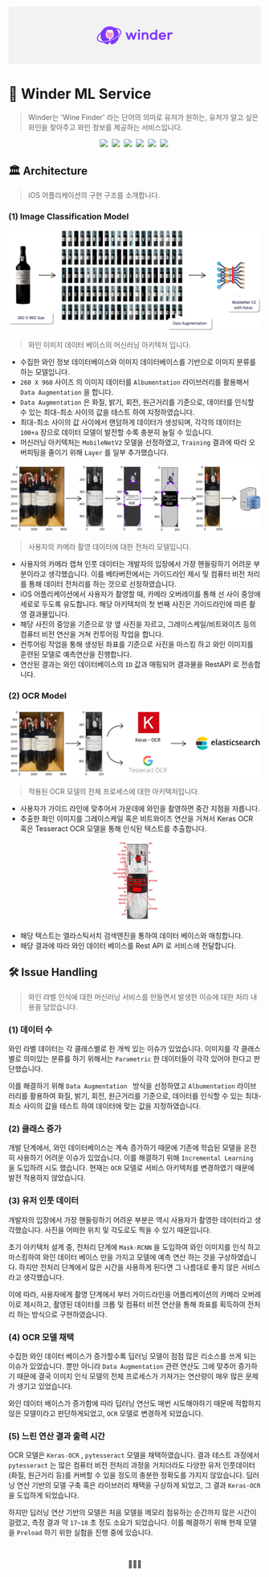 <p align='center'><img src="https://github.com/LAP-WINDER/LAP-WINDER-ML/blob/main/Resources/winder_logo.png" style="zoom:50%;" /></p>

# 🍷 Winder ML Service

> Winder는 'Wine Finder' 라는 단어의 의미로 유저가 원하는, 유저가 알고 싶은 와인을 찾아주고 와인 정보를 제공하는 서비스입니다.

<p align="center">
  <img src="https://img.shields.io/badge/-42Seoul-000000?logo=42&logoColor=white&style=flat&logoWidth=20"/></a>&nbsp
<img src="https://img.shields.io/badge/-Python_3-3776AB?logo=Python&logoColor=white&style=flat&logoWidth=20"/></a>&nbsp
<img src="https://img.shields.io/badge/-Tensorflow_2-FF6F00?logo=TensorFlow&logoColor=white&style=flat&logoWidth=20"/></a>&nbsp
<img src="https://img.shields.io/badge/-Keras-D00000?logo=Keras&logoColor=white&style=flat&logoWidth=20"/></a>&nbsp
<img src="https://img.shields.io/badge/-Albumentaion-E10915?logo=Academia&logoColor=white&style=flat&logoWidth=20"/></a>&nbsp
<img src="https://img.shields.io/badge/-Open_CV-5C3EE8?logo=OpenCV&logoColor=white&style=flat&logoWidth=20"/></a>&nbsp
</p>

## 🏛 Architecture

> iOS 어플리케이션의 구현 구조를 소개합니다.

### (1) Image Classification Model

<p align='center'><img src="https://github.com/LAP-WINDER/LAP-WINDER-ML/blob/main/Resources/ml_preprocess.png" style="zoom:50%;" /></p>

> 와인 이미지 데이터 베이스의 머신러닝 아키텍처 입니다.

- 수집한 와인 정보 데이터베이스와 이미지 데이터베이스를 기반으로 이미지 분류를 하는 모델입니다.
- `260 X 960` 사이즈 의 이미지 데이터를 `Albumentation` 라이브러리를 활용해서 `Data Augmentation` 을 합니다.
- `Data Augmentation` 은 화질, 밝기, 회전, 원근거리를 기준으로, 데이터를 인식할 수 있는 최대-최소 사이의 값을 테스트 하여 지정하였습니다.
- 최대-최소 사이의 값 사이에서 랜덤하게 데이터가 생성되며, 각각의 데이터는 `100+a` 장으로 데이터 모델이 발전할 수록 충분히 늘릴 수 있습니다.
- 머신러닝 아키텍처는 `MobileNetV2` 모델을 선정하였고, `Training` 결과에 따라 오버피팅을 줄이기 위해 `Layer` 를 일부 추가했습니다.

<p align='center'><img src="https://github.com/LAP-WINDER/LAP-WINDER-ML/blob/main/Resources/ml_architecture.png" style="zoom:50%;" /></p>

> 사용자의 카메라 촬영 데이터에 대한 전처리 모델입니다.

- 사용자의 카메라 캡쳐 인풋 데이터는 개발자의 입장에서 가장 핸들링하기 어려운 부분이라고 생각했습니다. 이를 베타버전에서는 가이드라인 제시 및 컴퓨터 비전 처리를 통해 데이터 전처리를 하는 것으로 선정하였습니다.
- iOS 어플리케이션에서 사용자가 촬영할 때, 카메라 오버레이를 통해 선 사이 중앙에 세로로 두도록 유도합니다. 해당 아키텍처의 첫 번째 사진은 가이드라인에 따른 촬영 결과물입니다.
- 해당 사진의 중앙을 기준으로 양 옆 사진을 자르고, 그레이스케일/비트와이즈 등의 컴퓨터 비전 연산을 거쳐 컨투어링 작업을 합니다.
- 컨투어링 작업을 통해 생성된 좌표를 기준으로 사진을 마스킹 하고 와인 이미지를 훈련된 모델로 예측연산을 진행합니다.
- 연산된 결과는 와인 데이터베이스의 `ID` 값과 매핑되어 결과물을 RestAPI 로 전송합니다.

### (2) OCR Model

<p align='center'><img src="https://github.com/LAP-WINDER/LAP-WINDER-ML/blob/main/Resources/ml_architecture_ocr.png" style="zoom:50%;" /></p>

> 적용된 OCR 모델의 전체 프로세스에 대한 아키텍처입니다.

- 사용자가 가이드 라인에 맞추어서 가운데에 와인을 촬영하면 중간 지점을 자릅니다.
- 추출한 화인 이미지를 그레이스케일 혹은 비트와이즈 연산을 거쳐서 Keras OCR 혹은 Tesseract OCR 모델을 통해 인식된 텍스트를 추출합니다.

<p align='center'><img src="https://github.com/LAP-WINDER/LAP-WINDER-ML/blob/main/Resources/result_of_keras-ocr.png" style="zoom:50%;" /></p>

- 해당 텍스트는 엘라스틱서치 검색엔진을 통하여 데이터 베이스와 매칭합니다.
- 해당 결과에 따라 와인 데이터 베이스를 Rest API 로 서비스에 전달합니다.

## 🛠 Issue Handling

> 와인 라벨 인식에 대한 머신러닝 서비스를 만들면서 발생한 이슈에 대한 처리 내용을 담았습니다.

### (1) 데이터 수

와인 라벨 데이터는 각 클래스별로 한 개씩 있는 이슈가 있었습니다. 이미지를 각 클래스 별로 의미있는 분류를 하기 위해서는 `Parametric` 한 데이터들이 각각 있어야 한다고 판단했습니다. 

이를 해결하기 위해 `Data Augmentation ` 방식을 선정하였고  `Albumentation` 라이브러리를 활용하여 화질, 밝기, 회전, 원근거리를 기준으로, 데이터를 인식할 수 있는 최대-최소 사이의 값을 테스트 하여 데이터에 맞는 값을 지정하였습니다.

### (2) 클래스 증가

개발 단계에서, 와인 데이터베이스는 계속 증가하기 때문에 기존에 학습된 모델을 온전히 사용하기 어려운 이슈가 있었습니다. 이를 해결하기 위해 `Incremental Learning` 을 도입하려 시도 했습니다. 현재는 `OCR` 모델로 서비스 아키텍처를 변경하였기 때문에 발전 적용하지 않았습니다.

### (3) 유저 인풋 데이터

개발자의 입장에서 가장 핸들링하기 어려운 부분은 역시 사용자가 촬영한 데이터라고 생각했습니다. 사진을 어떠한 위치 및 각도로도 찍을 수 있기 때문입니다.

 초기 아키텍처 설계 중, 전처리 단계에 `Mask-RCNN` 을 도입하여 와인 이미지를 인식 하고 마스킹하여 와인 데이터 베이스 만을 가지고 모델에 예측 연산 하는 것을 구상하였습니다. 하지만 전처리 단계에서 많은 시간을 사용하게 된다면 그 나름대로 좋지 않은 서비스라고 생각했습니다.

이에 따라, 사용자에게 촬영 단계에서 부터 가이드라인을 어플리케이션의 카메라 오버레이로 제시하고, 촬영된 데이터를 크롭 및 컴퓨터 비전 연산을 통해 좌표를 획득하여 전처리 하는 방식으로 구현하였습니다.

### (4) OCR 모델 채택

수집한 와인 데이터 베이스가 증가할수록 딥러닝 모델이 점점 많은 리소스를 쓰게 되는 이슈가 있었습니다. 뿐만 아니라 `Data Augmentation` 관련 연산도 그에 맞추어 증가하기 때문에 결국 이미지 인식 모델의 전체 프로세스가 가져가는 연산량이 매우 많은 문제가 생기고 있었습니다.

와인 데이터 베이스가 증가함에 따라 딥러닝 연산도 매번 시도해야하기 때문에 적합하지 않은 모델이라고 판단하게되었고, `OCR` 모델로 변경하게 되었습니다.

### (5) 느린 연산 결과 출력 시간

OCR 모델은 `Keras-OCR` , `pytesseract`  모델을 채택하였습니다. 결과 테스트 과정에서  `pytesseract` 는 많은 컴퓨터 비전 전처리 과정을 거치더라도 다양한 유저 인풋데이터(화질, 원근거리 등)를 커버할 수 있을 정도의 충분한 정확도를 가지지 않았습니다. 딥러닝 연산 기반의 모델 구축 혹은 라이브러리 채택을 구상하게 되었고, 그 결과 `Keras-OCR` 을 도입하게 되었습니다. 

하지만 딥러닝 연산 기반의 모델은 처음 모델을 메모리 점유하는 순간까지 많은 시간이 걸렸고, 측정 결과 약 `17~18` 초 정도 소요가 되었습니다. 이를 해결하기 위해 현재 모델을 `Preload` 하기 위한 실험을 진행 중에 있습니다.

<br>

<p align='center'>🍷🍷🍷</p>
